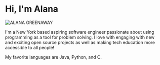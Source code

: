 <h1>Hi, I'm Alana</h1>

![ALANA GREENAWAY](https://user-images.githubusercontent.com/104283714/194675064-a3d22a36-194d-4f15-90ae-fa224ee65f91.png)


I'm a New York based aspiring software engineer passionate about using programming as a tool for problem solving. I love with engaging with new and exciting open source projects as well as making tech education more accessible to all people!

My favorite languages are Java, Python, and C.


<!---
alanazoe/alanazoe is a ✨ special ✨ repository because its `README.md` (this file) appears on your GitHub profile.
You can click the Preview link to take a look at your changes.
--->
